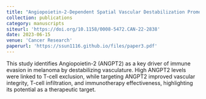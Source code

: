 ```yaml
---
title: "Angiopoietin-2-Dependent Spatial Vascular Destabilization Promotes T-cell Exclusion and Limits Immunotherapy in Melanoma"
collection: publications
category: manuscripts
siteurl: 'https://doi.org/10.1158/0008-5472.CAN-22-2838'
date: 2023-06-15
venue: 'Cancer Research'
paperurl: 'https://ssun1116.github.io/files/paper3.pdf'
---
```


This study identifies Angiopoietin-2 (ANGPT2) as a key driver of immune evasion in melanoma by destabilizing vasculature. High ANGPT2 levels were linked to T-cell exclusion, while targeting ANGPT2 improved vascular integrity, T-cell infiltration, and immunotherapy effectiveness, highlighting its potential as a therapeutic target.

